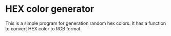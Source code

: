# HEX color generator
This is a simple program for generation random hex colors.
It has a function to convert HEX color to RGB format. 
